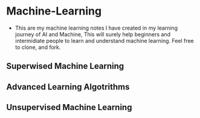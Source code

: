 # Machine-Learning
- This are my machine learning notes I have created in my learning journey of AI and Machine, This will surely help beginners and intermidiate people to learn and understand machine learning. Feel free to clone, and fork.
  
## Superwised Machine Learning


## Advanced Learning Algotrithms


## Unsupervised Machine Learning

